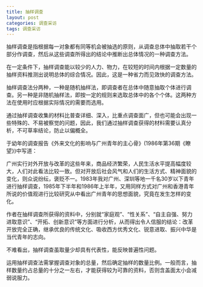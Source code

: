 ```yaml
---
title: 抽样调查
layout: post
categories: 调查采访
tags: 调查采访
---
```


抽样调查是指根据每一对象都有同等机会被抽选的原则，从调查总体中抽取若干个部分作调查，然后从这些调查所得出的结论中推断出总体情况的一种调查方法。

在一定条件下，抽样调查能以较少的人力、物力，在较短的时间内根据一定数量的抽样资料推测出说明总体的综合情况。因此，这是一种省力而见效快的调查方法。

抽样调查法分两种，一种是随机抽样法，即调查者在总体中随意抽取个体进行调查。另一种是非随机抽样法，即按一定的规则来选取总体中的各个个体。这两种方法在使用时应根据实际情况的需要而选用。

通过抽样调查收集的材料比普查详细、深入，比重点调查面广，但也可能会出现一些特殊的、不易被察觉的问题，因此，我们通过抽样调查获得的材料需要认真分析，不可草率结论，防止以偏概全。

于幼年的调查报告《外来文化的影响与广州青年的主心骨》(1986年第36期《瞭望》)中写道：

广州实行对外开放与改革的这些年来，商品经济繁荣，人民生活水平提高幅度较大，人们对此看法比较一致。但对开放后社会风气和人们的生活方式、精神面貌的变化，则众说纷纭，褒贬不一。1983年我对广州、深圳等地一千名30岁以下青年进行抽样调查，1985年下半年和1986年上半年，又用同样方式对广州和香港青年所说的价值观进行比较研究从中看出广州青年的思想面貌，究竟在发生怎样的变化。

作者在抽样调查所获得的资料中，分别就“家庭观”、“性关系”、“自主自强、努力进取意识”、“开拓、创新意识”等方面进行分析，从而得出令人信服的结论：改革开放完全正确，继承优良的传统文化、吸收西方优秀文化、锐意进取、振兴中华是当代青年的志向。

不难看出，抽样调查虽取量少却具有代表性，能反映普遍性问题。

运用抽样调查法需掌握调查对象的总量，然后确定抽样的数量比例。一般而言，抽样数量约占总量的十分之一左右，才能获得较为可靠的资料，否则含盖面太小会减弱说服力。 